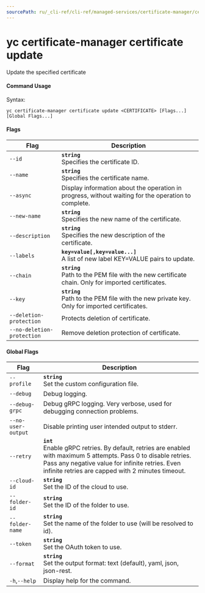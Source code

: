 ```yaml
---
sourcePath: ru/_cli-ref/cli-ref/managed-services/certificate-manager/certificate/update.md
---
```

# yc certificate-manager certificate update

Update the specified certificate

#### Command Usage

Syntax: 

`yc certificate-manager certificate update <CERTIFICATE> [Flags...] [Global Flags...]`

#### Flags

| Flag | Description |
|----|----|
|`--id`|<b>`string`</b><br/> Specifies the certificate ID.|
|`--name`|<b>`string`</b><br/> Specifies the certificate name.|
|`--async`| Display information about the operation in progress, without waiting for the operation to complete.|
|`--new-name`|<b>`string`</b><br/> Specifies the new name of the certificate.|
|`--description`|<b>`string`</b><br/> Specifies the new description of the certificate.|
|`--labels`|<b>`key=value[,key=value...]`</b><br/> A list of new label KEY=VALUE pairs to update.|
|`--chain`|<b>`string`</b><br/> Path to the PEM file with the new certificate chain. Only for imported certificates.|
|`--key`|<b>`string`</b><br/> Path to the PEM file with the new private key. Only for imported certificates.|
|`--deletion-protection`| Protects deletion of certificate.|
|`--no-deletion-protection`| Remove deletion protection of certificate.|

#### Global Flags

| Flag | Description |
|----|----|
|`--profile`|<b>`string`</b><br/>Set the custom configuration file.|
|`--debug`|Debug logging.|
|`--debug-grpc`|Debug gRPC logging. Very verbose, used for debugging connection problems.|
|`--no-user-output`|Disable printing user intended output to stderr.|
|`--retry`|<b>`int`</b><br/>Enable gRPC retries. By default, retries are enabled with maximum 5 attempts. Pass 0 to disable retries. Pass any negative value for infinite retries. Even infinite retries are capped with 2 minutes timeout.|
|`--cloud-id`|<b>`string`</b><br/>Set the ID of the cloud to use.|
|`--folder-id`|<b>`string`</b><br/>Set the ID of the folder to use.|
|`--folder-name`|<b>`string`</b><br/>Set the name of the folder to use (will be resolved to id).|
|`--token`|<b>`string`</b><br/>Set the OAuth token to use.|
|`--format`|<b>`string`</b><br/>Set the output format: text (default), yaml, json, json-rest.|
|`-h`,`--help`|Display help for the command.|
